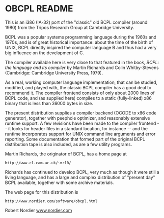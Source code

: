 # OBCPL README

This is an i386 (IA-32) port of the "classic" old BCPL compiler
(around 1980) from the Tripos Research Group at Cambridge University.

BCPL was a popular systems programming language during the 1960s
and 1970s, and is of great historical importance: about the time
of the birth of UNIX, BCPL directly inspired the computer language
B and thus had a very big influence on the development of C.

The compiler available here is very close to that featured in the
book, _BCPL: the language and its compiler_ by Martin Richards and
Colin Whitby-Stevens (Cambridge: Cambridge University Press, 1979).

As a real, working computer language implementation, that can be
studied, modified, and played with, the classic BCPL compiler has
a good deal to recommend it. The compiler frontend consists of
only about 2000 lines of BCPL code, and (as supplied here) compiles
to a static (fully-linked) x86 binary that is less than 36000 bytes
in size.

The present distribution supplies a compiler backend (OCODE to x86
code generator), together with peephole optimizer, and reasonably
extensive runtime support. A few revisions have been made to the
compiler frontend -- it looks for header files in a standard location,
for instance -- and the runtime incorporates support for UNIX
command line arguments and error reporting. Some documentation
that formed part of the original BCPL distribution tape is also
included, as are a few utility programs.

Martin Richards, the originator of BCPL, has a home page at

    http://www.cl.cam.ac.uk/~mr10/

Richards has continued to develop BCPL, very much as though it were
still a living language, and has a large and complex distribution
of "present day" BCPL available, together with some archive materials.

The web page for this distribution is

    http://www.nordier.com/software/obcpl.html


Robert Nordier
www.nordier.com
